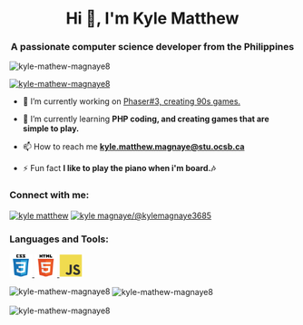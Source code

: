 <h1 align="center">Hi 👋, I'm Kyle Matthew</h1>
<h3 align="center">A passionate computer science developer from the Philippines</h3>

<p align="left"> <img src="https://komarev.com/ghpvc/?username=kyle-mathew-magnaye8&label=Profile%20views&color=0e75b6&style=flat" alt="kyle-mathew-magnaye8" /> </p>

<p align="left"> <a href="https://github.com/ryo-ma/github-profile-trophy"><img src="https://github-profile-trophy.vercel.app/?username=kyle-mathew-magnaye8" alt="kyle-mathew-magnaye8" /></a> </p>

- 🔭 I’m currently working on [Phaser#3, creating 90s games.](MTHS-ICD2O-1-2024.github.io/ICD2O-Phaser3-Space-Aliens-Kyle-Mathew-Magnaye8)

- 🌱 I’m currently learning **PHP coding, and creating games that are simple to play.**

- 📫 How to reach me **kyle.matthew.magnaye@stu.ocsb.ca**

- ⚡ Fun fact **I like to play the piano when i'm board.🎶**

<h3 align="left">Connect with me:</h3>
<p align="left">
<a href="https://fb.com/kyle matthew" target="blank"><img align="center" src="https://raw.githubusercontent.com/rahuldkjain/github-profile-readme-generator/master/src/images/icons/Social/facebook.svg" alt="kyle matthew" height="30" width="40" /></a>
<a href="https://www.youtube.com/c/kyle magnaye/@kylemagnaye3685" target="blank"><img align="center" src="https://raw.githubusercontent.com/rahuldkjain/github-profile-readme-generator/master/src/images/icons/Social/youtube.svg" alt="kyle magnaye/@kylemagnaye3685" height="30" width="40" /></a>
</p>

<h3 align="left">Languages and Tools:</h3>
<p align="left"> <a href="https://www.w3schools.com/css/" target="_blank" rel="noreferrer"> <img src="https://raw.githubusercontent.com/devicons/devicon/master/icons/css3/css3-original-wordmark.svg" alt="css3" width="40" height="40"/> </a> <a href="https://www.w3.org/html/" target="_blank" rel="noreferrer"> <img src="https://raw.githubusercontent.com/devicons/devicon/master/icons/html5/html5-original-wordmark.svg" alt="html5" width="40" height="40"/> </a> <a href="https://developer.mozilla.org/en-US/docs/Web/JavaScript" target="_blank" rel="noreferrer"> <img src="https://raw.githubusercontent.com/devicons/devicon/master/icons/javascript/javascript-original.svg" alt="javascript" width="40" height="40"/> </a> </p>

<p><img align="left" src="https://github-readme-stats.vercel.app/api/top-langs?username=kyle-mathew-magnaye8&show_icons=true&locale=en&layout=compact" alt="kyle-mathew-magnaye8" /></p>

<p>&nbsp;<img align="center" src="https://github-readme-stats.vercel.app/api?username=kyle-mathew-magnaye8&show_icons=true&locale=en" alt="kyle-mathew-magnaye8" /></p>

<p><img align="center" src="https://github-readme-streak-stats.herokuapp.com/?user=kyle-mathew-magnaye8&" alt="kyle-mathew-magnaye8" /></p>
